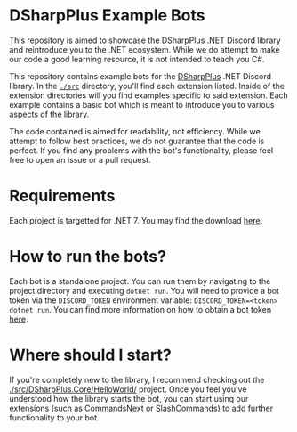 # DSharpPlus Example Bots
This repository is aimed to showcase the DSharpPlus .NET Discord library and reintroduce you to the .NET ecosystem. While we do attempt to make our code a good learning resource, it is not intended to teach you C#.

This repository contains example bots for the [DSharpPlus](https://github.com/DSharpPlus/DSharpPlus) .NET Discord library. In the [`./src`](./src) directory, you'll find each extension listed. Inside of the extension directories will you find examples specific to said extension. Each example contains a basic bot which is meant to introduce you to various aspects of the library.

The code contained is aimed for readability, not efficiency. While we attempt to follow best practices, we do not guarantee that the code is perfect. If you find any problems with the bot's functionality, please feel free to open an issue or a pull request.

# Requirements
Each project is targetted for .NET 7. You may find the download [here](https://dotnet.microsoft.com/download/dotnet/7.0).

# How to run the bots?
Each bot is a standalone project. You can run them by navigating to the project directory and executing `dotnet run`. You will need to provide a bot token via the `DISCORD_TOKEN` environment variable: `DISCORD_TOKEN=<token> dotnet run`. You can find more information on how to obtain a bot token [here](https://discord.com/developers/docs/intro).

# Where should I start?
If you're completely new to the library, I recommend checking out the [./src/DSharpPlus.Core/HelloWorld/](./src/DSharpPlus.Core/HelloWorld/) project. Once you feel you've understood how the library starts the bot, you can start using our extensions (such as CommandsNext or SlashCommands) to add further functionality to your bot.